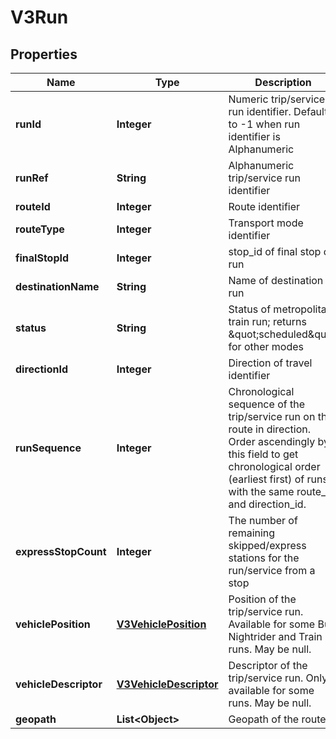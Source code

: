 
# V3Run

## Properties
Name | Type | Description | Notes
------------ | ------------- | ------------- | -------------
**runId** | **Integer** | Numeric trip/service run identifier. Defaults to -1 when run identifier is Alphanumeric |  [optional]
**runRef** | **String** | Alphanumeric trip/service run identifier |  [optional]
**routeId** | **Integer** | Route identifier |  [optional]
**routeType** | **Integer** | Transport mode identifier |  [optional]
**finalStopId** | **Integer** | stop_id of final stop of run |  [optional]
**destinationName** | **String** | Name of destination of run |  [optional]
**status** | **String** | Status of metropolitan train run; returns \&quot;scheduled\&quot; for other modes |  [optional]
**directionId** | **Integer** | Direction of travel identifier |  [optional]
**runSequence** | **Integer** | Chronological sequence of the trip/service run on the route in direction. Order ascendingly by this field to get chronological order (earliest first) of runs with the same route_id and direction_id. |  [optional]
**expressStopCount** | **Integer** | The number of remaining skipped/express stations for the run/service from a stop |  [optional]
**vehiclePosition** | [**V3VehiclePosition**](V3VehiclePosition.md) | Position of the trip/service run. Available for some Bus, Nightrider and Train runs. May be null. |  [optional]
**vehicleDescriptor** | [**V3VehicleDescriptor**](V3VehicleDescriptor.md) | Descriptor of the trip/service run. Only available for some runs. May be null. |  [optional]
**geopath** | **List&lt;Object&gt;** | Geopath of the route |  [optional]



